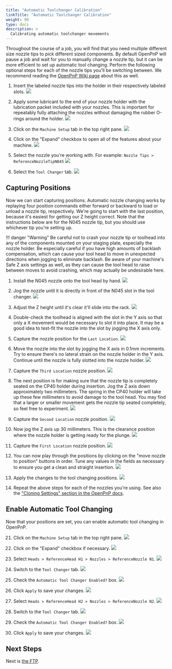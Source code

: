 ```yaml
---
title: "Automatic Toolchanger Calibration"
linkTitle: "Automatic Toolchanger Calibration"
weight: 90
type: docs
description: >
  Calibrating automatic toolchanger movements
---
```


Throughout the course of a job, you will find that you need multiple different size nozzle tips to pick different sized components. By default OpenPnP will pause a job and wait for you to manually change a nozzle tip, but it can be more efficient to set up automatic tool changing. Perform the following optional steps for each of the nozzle tips you'll be switching between. We recommend reading the [OpenPnP Wiki page](https://github.com/openpnp/openpnp/wiki/Nozzle-Tip-Changer) about this as well.

1. Insert the labeled nozzle tips into the holder in their respectively labeled slots.
  ![](images/inserted-nozzles.png)

2. Apply some lubricant to the end of your nozzle holder with the lubrication packet included with your nozzles. This is important for repeatably fully attaching the nozzles without damaging the rubber O-rings around the holder.
  ![](images/apply-super-lube.png")

3. Click on the `Machine Setup` tab in the top right pane.
  ![](images/Machine-Setup-Tab-3.png)

4. Click on the "Expand" checkbox to open all of the features about your machine.
  ![](images/Expand-Checkbox-3.png)

5. Select the nozzle you're working with. For example: `Nozzle Tips > ReferenceNozzleTipN045`
  ![](images/select-nozzle-tip.png)

6. Select the `Tool Changer` tab.
  ![](images/tool-changer-tab.png)

## Capturing Positions

Now we can start capturing positions. Automatic nozzle changing works by replaying four position commands either forward or backward to load or unload a nozzle tip, respectively. We're going to start with the last position, because it's easiest for getting our Z height correct. Note that the instructions below are for the N045 nozzle tip, but you should use whichever tip you're setting up.

!!! danger "Warning"
    Be careful not to crash your nozzle tip or toolhead into any of the components mounted on your staging plate, especially the nozzle holder. Be especially careful if you have high amounts of backlash compensation, which can cause your tool head to move in unexpected directions when jogging to eliminate backlash. Be aware of your machine's Safe Z axis settings as well, as they can cause the tool head to raise between moves to avoid crashing, which may actually be undesirable here.


1. Install the N045 nozzle onto the tool head by hand.
  ![](images/N045-nozzle-installed.png)

1. Jog the nozzle until it is directly in front of the N045 slot in the tool changer.
  ![](images/toolhead-position-approx.png)

1. Adjust the Z height until it's clear it'll slide into the rack.
  ![](images/tool-z-position.png)

1.  Double-check the toolhead is aligned with the slot in the Y axis so that only a X movement would be necessary to slot it into place. It may be a good idea to test-fit the nozzle into the slot by jogging the X axis only.

2.  Capture the nozzle position for the `Last Location`.
  ![](images/last-tool-position.png)

1.  Move the nozzle into the slot by jogging the X axis in 0.1mm increments. Try to ensure there's no lateral strain on the nozzle holder in the Y axis. Continue until the nozzle is fully slotted into the nozzle holder.
  ![](images/position-3-nozzle.png)

1.  Capture the `Third Location` nozzle position.
  ![](images/3rd-tool-position.png)

1.  The next position is for making sure that the nozzle tip is completely seated on the CP40 holder during insertion. Jog the Z axis down approximately two millimeters. The spring in the CP40 holder will take up these few millimeters to avoid damage to the tool head. You may find that a larger or smaller movement gets the nozzle tip seated completely, so feel free to experiment.
  ![](images/2nd-position-nozzle.png)

1.  Capture the `Second Location` nozzle position.
  ![](images/2nd-tool-position.png)

1.  Now jog the Z axis up 30 millimeters. This is the clearance position where the nozzle holder is getting ready for the plunge.
  ![](images/position-1-tool-change.png)

1.  Capture the `First Location` nozzle position.
  ![](images/1st-tool-position.png)

1.  You can now play through the positions by clicking on the "move nozzle to position" buttons in order. Tune any values in the fields as necessary to ensure you get a clean and straight insertion.
  ![](images/replay-tool-change.png)

1.  Apply the changes to the tool changing positions.
  ![](images/apply-tool-changing-positions.png)

1.  Repeat the above steps for each of the nozzles you're using. See also the ["Cloning Settings" section in the OpenPnP docs](https://github.com/openpnp/openpnp/wiki/Nozzle-Tip-Changer#cloning-settings).

## Enable Automatic Tool Changing

Now that your positions are set, you can enable automatic tool changing in OpenPnP.

21. Click on the `Machine Setup` tab in the top right pane.
  ![](images/Machine-Setup-Tab-3.png)

22. Click on the "Expand" checkbox if necessary.
  ![](images/Expand-Checkbox-3.png)

23. Select `Heads > ReferenceHead H1 > Nozzles > ReferenceNozzle N1`.
  ![](images/reference-nozzle-1.png)

24. Switch to the `Tool Changer` tab.
  ![](images/nozzle-tool-changer-tab.png)

25. Check the `Automatic Tool Changer Enabled?` box.
  ![](images/enable-auto-tool-change.png)

26. Click `Apply` to save your changes.
  ![](images/apply-tool-changer-n1.png)

27. Select `Heads > ReferenceHead H2 > Nozzles > ReferenceNozzle N2`.
  ![](images/reference-nozzle-2.png)

28. Switch to the `Tool Changer` tab.
  ![](images/nozzle-tool-changer-tab-n2.png)

29. Check the `Automatic Tool Changer Enabled?` box.
  ![](images/enable-auto-tool-change-n2.png)

30. Click `Apply` to save your changes.
  ![](images/apply-tool-changer-n2.png)

## Next Steps

Next is [the FTP](../../ftp/index.md).
